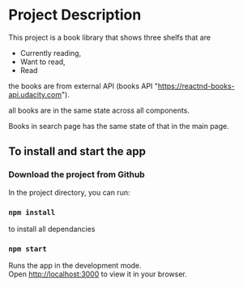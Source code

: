# Project Description

This project is a book library that shows three shelfs that are 

- Currently reading, 
- Want to read, 
- Read

the books are from external API (books API "https://reactnd-books-api.udacity.com").

all books are in the same state across all components.

Books in search page has the same state of that in the main page.

## To install and start the app

### Download the project from Github

In the project directory, you can run:

### `npm install`

to install all dependancies

### `npm start`

Runs the app in the development mode.\
Open [http://localhost:3000](http://localhost:3000) to view it in your browser.
